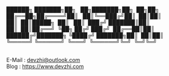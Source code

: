    
██████╗&nbsp;███████╗██╗&nbsp;&nbsp;&nbsp;██╗███████╗██╗&nbsp;&nbsp;██╗██╗   
██╔══██╗██╔════╝██║&nbsp;&nbsp;&nbsp;██║╚══███╔╝██║&nbsp;&nbsp;██║██║   
██║&nbsp;&nbsp;██║█████╗&nbsp;&nbsp;██║&nbsp;&nbsp;&nbsp;██║&nbsp;&nbsp;███╔╝&nbsp;███████║██║   
██║&nbsp;&nbsp;██║██╔══╝&nbsp;&nbsp;╚██╗&nbsp;██╔╝&nbsp;███╔╝&nbsp;&nbsp;██╔══██║██║   
██████╔╝███████╗&nbsp;╚████╔╝&nbsp;███████╗██║&nbsp;&nbsp;██║██║   
╚═════╝&nbsp;╚══════╝&nbsp;&nbsp;╚═══╝&nbsp;&nbsp;╚══════╝╚═╝&nbsp;&nbsp;╚═╝╚═╝   
&nbsp;&nbsp;&nbsp;&nbsp;&nbsp;&nbsp;&nbsp;&nbsp;&nbsp;&nbsp;&nbsp;&nbsp;&nbsp;&nbsp;&nbsp;&nbsp;&nbsp;&nbsp;&nbsp;&nbsp;&nbsp;&nbsp;&nbsp;&nbsp;&nbsp;&nbsp;&nbsp;&nbsp;&nbsp;&nbsp;&nbsp;&nbsp;&nbsp;&nbsp;&nbsp;&nbsp;&nbsp;&nbsp;&nbsp;&nbsp;&nbsp;&nbsp;&nbsp;&nbsp;   

                                              
E-Mail : devzhi@outlook.com   
Blog   : https://www.devzhi.com

